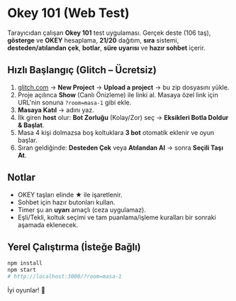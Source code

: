 # Okey 101 (Web Test)

Tarayıcıdan çalışan **Okey 101** test uygulaması. Gerçek deste (106 taş), **gösterge** ve **OKEY** hesaplama, **21/20** dağıtım, **sıra** sistemi, **desteden/atılandan çek**, **botlar**, **süre uyarısı** ve **hazır sohbet** içerir.

## Hızlı Başlangıç (Glitch – Ücretsiz)
1. [glitch.com](https://glitch.com) → **New Project** → **Upload a project** → bu zip dosyasını yükle.
2. Proje açılınca **Show** (Canlı Önizleme) ile linki al. Masaya özel link için URL'nin sonuna `?room=masa-1` gibi ekle.
3. **Masaya Katıl** → adını yaz.
4. İlk giren **host** olur: **Bot Zorluğu** (Kolay/Zor) seç → **Eksikleri Botla Doldur & Başlat**.
5. Masa 4 kişi dolmazsa boş koltuklara **3 bot** otomatik eklenir ve oyun başlar.
6. Sıran geldiğinde: **Desteden Çek** veya **Atılandan Al** → sonra **Seçili Taşı At**.

## Notlar
- OKEY taşları elinde **★** ile işaretlenir.
- Sohbet için hazır butonları kullan.
- Timer şu an **uyarı** amaçlı (ceza uygulamaz).
- Eşli/Tekli, koltuk seçimi ve tam puanlama/işleme kuralları bir sonraki aşamada eklenecek.

## Yerel Çalıştırma (İsteğe Bağlı)
```bash
npm install
npm start
# http://localhost:3000/?room=masa-1
```

İyi oyunlar! 🎲